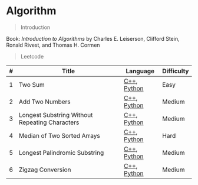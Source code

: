 # Algorithm

 

> Introduction 

Book: *Introduction to Algorithms* by Charles E. Leiserson, Clifford Stein, Ronald Rivest, and Thomas H. Cormen

 

> Leetcode

| #    | Title                                          | Language                                                     | Difficulty |
| ---- | ---------------------------------------------- | ------------------------------------------------------------ | ---------- |
| 1    | Two Sum                                        | [C++](https://github.com/iriswang02/leetcode-practice/blob/master/solutions/twoSum-1/twoSum-1.cpp), [Python](https://github.com/iriswang02/leetcode-practice/blob/master/solutions/twoSum-1/twoSum-1.py) | Easy       |
| 2    | Add Two Numbers                                | [C++](https://github.com/iriswang02/leetcode-practice/blob/master/solutions/addTwoNumbers-2/addTwoNumbers-2.cpp), [Python](https://github.com/iriswang02/leetcode-practice/blob/master/solutions/addTwoNumbers-2/addTwoNumbers-2.py) | Medium     |
| 3    | Longest Substring Without Repeating Characters | [C++](https://github.com/iriswang02/leetcode-practice/blob/master/solutions/lengthOfLongestSubstring-3/lengthOfLongestSubstring-3.cpp), [Python](https://github.com/iriswang02/leetcode-practice/blob/master/solutions/lengthOfLongestSubstring-3/lengthOfLongestSubstring-3.py) | Medium     |
| 4    | Median of Two Sorted Arrays                    | [C++](https://github.com/iriswang02/leetcode-practice/blob/master/solutions/medianOfTwoSortedArrays-4/medianOfTwoSortedArrays-4.cpp), [Python](https://github.com/iriswang02/leetcode-practice/blob/master/solutions/medianOfTwoSortedArrays-4/medianOfTwoSortedArrays-4.py) | Hard       |
| 5    | Longest Palindromic Substring                  | [C++](https://github.com/iriswang02/leetcode-practice/blob/master/solutions/longestPalindromicSubstring-5/longestPalindromicSubstring-5.cpp), [Python](https://github.com/iriswang02/leetcode-practice/blob/master/solutions/longestPalindromicSubstring-5/longestPalindromicSubstring-5.py) | Medium     |
| 6    | Zigzag Conversion                              | [C++](https://github.com/iriswang02/leetcode-practice/blob/master/solutions/zigzagConversion-6/zigzagConversion-6.cpp), [Python](https://github.com/iriswang02/leetcode-practice/blob/master/solutions/zigzagConversion-6/zigzagConversion-6.py) | Medium     |

